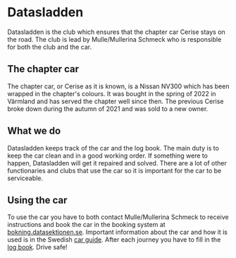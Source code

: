 # Datasladden
Datasladden is the club which ensures that the chapter car Cerise stays on the road. The club is lead by Mulle/Mullerina Schmeck who is responsible for both the club and the car.

## The chapter car
The chapter car, or Cerise as it is known, is a Nissan NV300 which has been wrapped in the chapter's colours. It was bought in the spring of 2022 in Värmland and has served the chapter well since then. The previous Cerise broke down during the autumn of 2021 and was sold to a new owner.

## What we do
Datasladden keeps track of the car and the log book. The main duty is to keep the car clean and in a good working order. If something were to happen, Datasladden will get it repaired and solved. There are a lot of other functionaries and clubs that use the car so it is important for the car to be serviceable.

## Using the car
To use the car you have to both contact Mulle/Mullerina Schmeck to receive instructions and book the car in the booking system at [bokning.datasektionen.se](https://bokning.datasektionen.se). Important information about the car and how it is used is in the Swedish [car guide](https://dsekt.se/bilguide). After each journey you have to fill in the [log book](https://dsekt.se/korjournal). Drive safe!
